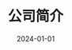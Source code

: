 ---
title: 公司简介
date: 2024-01-01
type: landing

sections:
  - block: intro
    content:
      title: 公司简介
      text: |
        鸿盛昌资源集团有限公司（股票代码：01850.HK）是一家在香港上市的综合性企业，主要从事消防安全系统、木材贸易和矿业开发等业务。

        为了拓展业务范围和提升竞争力，我们公司于2023年正式更名为鸿盛昌资源集团有限公司。这一重要举措旨在进一步提高公司的服务范围和能力，以满足客户不断增长的需求。

        作为鸿盛昌资源集团，我们将以更广阔的视野和更丰富的资源，为客户提供全方位的服务。我们将不仅继续在木材交易和供应链融资领域发展，还将积极拓展其他相关资源领域，如矿产、能源和环保等。通过整合多元化的资源，我们将为客户提供更加综合和多样化的解决方案，实现更大的商业价值。

        鸿盛昌资源集团将坚持创新驱动和可持续发展的理念。我们将加强研发和技术创新，不断引进先进的技术和管理经验，提升业务的效率和质量。同时，我们将高度重视环境保护和社会责任，积极推动绿色和可持续的发展模式，为可持续发展做出贡献。

        作为鸿盛昌资源集团，我们将加强国际合作和市场拓展。我们将积极寻求与国内外优秀企业的合作伙伴关系，共同开拓新的市场和业务领域。我们将加强品牌建设和市场推广，提升公司在全球市场的影响力和竞争力。

        总之，鸿盛昌资源集团有限公司的更名标志着我们进入了一个崭新的发展阶段，面向更广阔的未来。我们将继续致力于为客户提供卓越的产品和服务，不断创新和拓展业务范围，成为行业的领导者和值得信赖的合作伙伴。我们相信，凭借鸿盛昌资源集团的实力和潜力，必将取得更加辉煌的成就。
    design:
      image: intro.webp
---